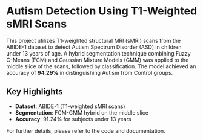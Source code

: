 # Autism Detection Using T1-Weighted sMRI Scans

This project utilizes T1-weighted structural MRI (sMRI) scans from the ABIDE-1 dataset to detect Autism Spectrum Disorder (ASD) in children under 13 years of age. A hybrid segmentation technique combining Fuzzy C-Means (FCM) and Gaussian Mixture Models (GMM) was applied to the middle slice of the scans, followed by classification. The model achieved an accuracy of **94.29%** in distinguishing Autism from Control groups.

## Key Highlights

- **Dataset**: ABIDE-1 (T1-weighted sMRI scans)
- **Segmentation**: FCM-GMM hybrid on the middle slice
- **Accuracy**: 91.24% for subjects under 13 years

For further details, please refer to the code and documentation.
